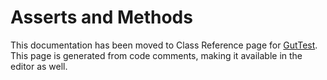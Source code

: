 # Asserts and Methods

This documentation has been moved to Class Reference page for [GutTest](class_GutTest).  This page is generated from code comments, making it available in the editor as well.